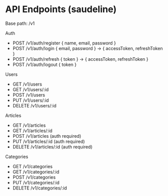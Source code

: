# API Endpoints (saudeline)

Base path: /v1

Auth
- POST /v1/auth/register { name, email, password }
- POST /v1/auth/login { email, password } -> { accessToken, refreshToken }
- POST /v1/auth/refresh { token } -> { accessToken, refreshToken }
- POST /v1/auth/logout { token }

Users
- GET /v1/users
- GET /v1/users/:id
- POST /v1/users
- PUT /v1/users/:id
- DELETE /v1/users/:id

Articles
- GET /v1/articles
- GET /v1/articles/:id
- POST /v1/articles (auth required)
- PUT /v1/articles/:id (auth required)
- DELETE /v1/articles/:id (auth required)

Categories
- GET /v1/categories
- GET /v1/categories/:id
- POST /v1/categories
- PUT /v1/categories/:id
- DELETE /v1/categories/:id
